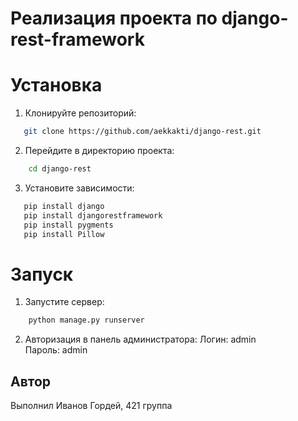 # Реализация проекта по django-rest-framework

# Установка

1. Клонируйте репозиторий:

```bash
   git clone https://github.com/aekkakti/django-rest.git

```

2. Перейдите в директорию проекта:

```bash
    cd django-rest
```

3. Установите зависимости:

```bash
   pip install django
   pip install djangorestframework
   pip install pygments
   pip install Pillow
```

# Запуск

1. Запустите сервер:

```bash
    python manage.py runserver
```

2. Авторизация в панель администратора:
   Логин: admin <br>
   Пароль: admin

## Автор

Выполнил Иванов Гордей, 421 группа


